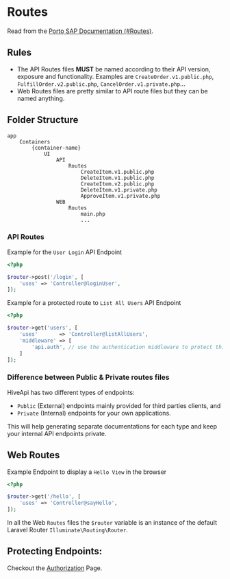 # Routes 

Read from the [Porto SAP Documentation (#Routes)](https://github.com/Mahmoudz/Porto#Routes).

## Rules

- The API Routes files **MUST** be named according to their API version, exposure and functionality. Examples are 
`CreateOrder.v1.public.php`, `FulfillOrder.v2.public.php`, `CancelOrder.v1.private.php`...
- Web Routes files are pretty similar to API route files but they can be named anything.

## Folder Structure

```
app
    Containers
        {container-name}
            UI
                API
                    Routes
                        CreateItem.v1.public.php
                        DeleteItem.v1.public.php
                        CreateItem.v2.public.php
                        DeleteItem.v1.private.php
                        ApproveItem.v1.private.php
                WEB
                    Routes
                        main.php
                        ...
```

### API Routes

Example for the `User Login` API Endpoint

```php
<?php

$router->post('/login', [
    'uses' => 'Controller@loginUser',
]);
```

Example for a protected route to `List All Users` API Endpoint

```php
<?php

$router->get('users', [
    'uses'       => 'Controller@listAllUsers',
    'middleware' => [
        'api.auth', // use the authentication middleware to protect this endpoint!
    ]
]);
```

### Difference between Public & Private routes files

HiveApi has two different types of endpoints:
- `Public` (External) endpoints mainly provided for third parties clients, and 
- `Private` (Internal) endpoints for your own applications.

This will help generating separate documentations for each type and keep your internal API endpoints private.

## Web Routes

Example Endpoint to display a `Hello View` in the browser

```php
<?php

$router->get('/hello', [
    'uses' => 'Controller@sayHello',
]);
```

In all the Web `Routes` files the `$router` variable is an instance of the default Laravel Router `Illuminate\Routing\Router`.

## Protecting Endpoints:

Checkout the [Authorization](./../features/authorization.html) Page.
